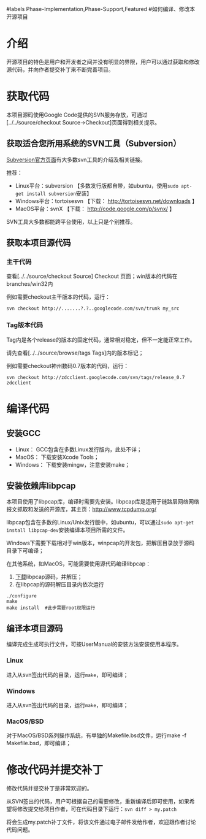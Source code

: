 ﻿#labels Phase-Implementation,Phase-Support,Featured
#如何编译、修改本开源项目

# 介绍 #
开源项目的特色是用户和开发者之间并没有明显的界限，用户可以通过获取和修改源代码，并向作者提交补丁来不断完善项目。



# 获取代码 #

本项目源码使用Google Code提供的SVN服务存放，可通过[../../source/checkout Source->Checkout]页面得到相关提示。

## 获取适合您所用系统的SVN工具（Subversion） ##

[Subversion官方页面](http://subversion.tigris.org/links.html#clients)有大多数svn工具的介绍及相关链接。

推荐：
  * Linux平台：subversion 【多数发行版都自带，如ubuntu，使用`sudo apt-get install subversion`安装】
  * Windows平台：tortoisesvn 【下载： http://tortoisesvn.net/downloads 】
  * MacOS平台：svnX 【下载： http://code.google.com/p/svnx/ 】

SVN工具大多数都能跨平台使用，以上只是个别推荐。



## 获取本项目源代码 ##

### 主干代码 ###

查看[../../source/checkout Source] Checkout 页面；win版本的代码在branches/win32内

例如需要checkout主干版本的代码，运行：
```
svn checkout http://.......?.?..googlecode.com/svn/trunk my_src
```

### Tag版本代码 ###

Tag内是各个release的版本的固定代码，通常相对稳定，但不一定能正常工作。

请先查看[../../source/browse/tags Tags]内的版本标记；

例如需要checkout神州数码0.7版本的代码，运行：
```
svn checkout http://zdcclient.googlecode.com/svn/tags/release_0.7 zdcclient
```


# 编译代码 #

## 安装GCC ##

  * Linux： GCC包含在多数Linux发行版内，此处不详；
  * MacOS： 下载安装Xcode Tools；
  * Windows： 下载安装mingw，注意安装make；


## 安装依赖库libpcap ##

本项目使用了libpcap库，编译时需要先安装。libpcap库是适用于链路层网络网络报文抓取和发送的开源库，其主页：http://www.tcpdump.org/

libpcap包含在多数的Linux/Unix发行版中，如ubuntu，可以通过`sudo apt-get install libpcap-dev`安装编译本项目所需的文件。

Windows下需要下载相对于win版本，winpcap的开发包，把解压目录放于源码目录下可编译；

在其他系统，如MacOS，可能需要使用源代码编译libpcap：
  1. [下载](http://www.tcpdump.org/release/libpcap-1.0.0.tar.gz)libpcap源码，并解压；
  1. 在libpcap的源码解压目录内依次运行
```
./configure
make
make install  #此步需要root权限运行
```



## 编译本项目源码 ##

编译完成生成可执行文件，可按UserManual的安装方法安装使用本程序。

### Linux ###
进入从svn签出代码的目录，运行`make`，即可编译；
### Windows ###
进入从svn签出代码的目录，运行`make`，即可编译；
### MacOS/BSD ###
对于MacOS/BSD系列操作系统，有单独的Makefile.bsd文件，运行make -f Makefile.bsd，即可编译；




# 修改代码并提交补丁 #

修改代码并提交补丁是非常欢迎的。

从SVN签出的代码，用户可根据自己的需要修改，重新编译后即可使用，如果希望将修改提交给项目作者，可在代码目录下运行：`svn diff > my.patch`

将会生成my.patch补丁文件，将该文件通过电子邮件发给作者，欢迎跟作者讨论代码问题。